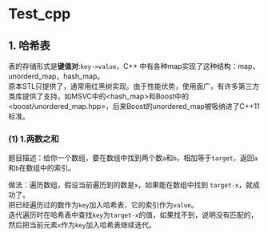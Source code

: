 # Test_cpp
## 1. 哈希表
表的存储形式是**键值对**:`key->value`，C++ 中有各种map实现了这种结构：map，unorderd_map，hash_map。  
原本STL只提供了<map>，通常用红黑树实现。由于性能优势，使用面广，有许多第三方类库提供了支持，如MSVC中的<hash_map>和Boost中的<boost/unordered_map.hpp>，后来Boost的unordered_map被吸纳进了C++11标准。

### (1) 1.两数之和
题目描述：给你一个数组，要在数组中找到两个数`a`和`b`，相加等于`target`，返回`a`和`b`在数组中的索引。    

做法：遍历数组，假设当前遍历到的数是`x`，如果能在数组中找到 `target-x`，就成功了。  
把已经遍历过的数作为`key`加入哈希表，它的索引作为`value`。  
迭代遍历时在哈希表中查找`key`为`target-x`的值，如果找不到，说明没有匹配的，然后把当前元素`x`作为`key`加入哈希表继续迭代。